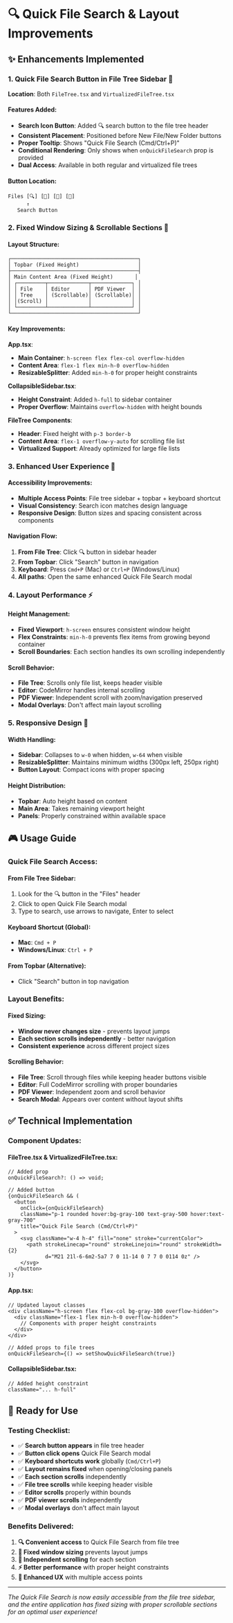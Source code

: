 # 🔍 Quick File Search & Layout Improvements

## ✨ Enhancements Implemented

### 1. **Quick File Search Button in File Tree Sidebar** 🌲
**Location**: Both `FileTree.tsx` and `VirtualizedFileTree.tsx`

#### **Features Added**:
- **Search Icon Button**: Added 🔍 search button to the file tree header
- **Consistent Placement**: Positioned before New File/New Folder buttons
- **Proper Tooltip**: Shows "Quick File Search (Cmd/Ctrl+P)"
- **Conditional Rendering**: Only shows when `onQuickFileSearch` prop is provided
- **Dual Access**: Available in both regular and virtualized file trees

#### **Button Location**:
```
Files [🔍] [📄] [📁] [🔄]
      ↑
   Search Button
```

### 2. **Fixed Window Sizing & Scrollable Sections** 📏

#### **Layout Structure**:
```
┌─────────────────────────────────────────┐
│ Topbar (Fixed Height)                   │
├─────────────────────────────────────────┤
│ Main Content Area (Fixed Height)       │
│ ┌─────────┬─────────────┬─────────────┐ │
│ │ File    │ Editor      │ PDF Viewer  │ │
│ │ Tree    │ (Scrollable)│ (Scrollable)│ │
│ │(Scroll) │             │             │ │
│ └─────────┴─────────────┴─────────────┘ │
└─────────────────────────────────────────┘
```

#### **Key Improvements**:

**App.tsx**:
- **Main Container**: `h-screen flex flex-col overflow-hidden`
- **Content Area**: `flex-1 flex min-h-0 overflow-hidden`
- **ResizableSplitter**: Added `min-h-0` for proper height constraints

**CollapsibleSidebar.tsx**:
- **Height Constraint**: Added `h-full` to sidebar container
- **Proper Overflow**: Maintains `overflow-hidden` with height bounds

**FileTree Components**:
- **Header**: Fixed height with `p-3 border-b`
- **Content Area**: `flex-1 overflow-y-auto` for scrolling file list
- **Virtualized Support**: Already optimized for large file lists

### 3. **Enhanced User Experience** 🎯

#### **Accessibility Improvements**:
- **Multiple Access Points**: File tree sidebar + topbar + keyboard shortcut
- **Visual Consistency**: Search icon matches design language
- **Responsive Design**: Button sizes and spacing consistent across components

#### **Navigation Flow**:
1. **From File Tree**: Click 🔍 button in sidebar header
2. **From Topbar**: Click "Search" button in navigation
3. **Keyboard**: Press `Cmd+P` (Mac) or `Ctrl+P` (Windows/Linux)
4. **All paths**: Open the same enhanced Quick File Search modal

### 4. **Layout Performance** ⚡

#### **Height Management**:
- **Fixed Viewport**: `h-screen` ensures consistent window height
- **Flex Constraints**: `min-h-0` prevents flex items from growing beyond container
- **Scroll Boundaries**: Each section handles its own scrolling independently

#### **Scroll Behavior**:
- **File Tree**: Scrolls only file list, keeps header visible
- **Editor**: CodeMirror handles internal scrolling
- **PDF Viewer**: Independent scroll with zoom/navigation preserved
- **Modal Overlays**: Don't affect main layout scrolling

### 5. **Responsive Design** 📱

#### **Width Handling**:
- **Sidebar**: Collapses to `w-0` when hidden, `w-64` when visible
- **ResizableSplitter**: Maintains minimum widths (300px left, 250px right)
- **Button Layout**: Compact icons with proper spacing

#### **Height Distribution**:
- **Topbar**: Auto height based on content
- **Main Area**: Takes remaining viewport height
- **Panels**: Properly constrained within available space

## 🎮 Usage Guide

### **Quick File Search Access**:

#### **From File Tree Sidebar**:
1. Look for the 🔍 button in the "Files" header
2. Click to open Quick File Search modal
3. Type to search, use arrows to navigate, Enter to select

#### **Keyboard Shortcut** (Global):
- **Mac**: `Cmd + P`
- **Windows/Linux**: `Ctrl + P`

#### **From Topbar** (Alternative):
- Click "Search" button in top navigation

### **Layout Benefits**:

#### **Fixed Sizing**:
- **Window never changes size** - prevents layout jumps
- **Each section scrolls independently** - better navigation
- **Consistent experience** across different project sizes

#### **Scrolling Behavior**:
- **File Tree**: Scroll through files while keeping header buttons visible
- **Editor**: Full CodeMirror scrolling with proper boundaries
- **PDF Viewer**: Independent zoom and scroll behavior
- **Search Modal**: Appears over content without layout shifts

## ✅ Technical Implementation

### **Component Updates**:

#### **FileTree.tsx & VirtualizedFileTree.tsx**:
```tsx
// Added prop
onQuickFileSearch?: () => void;

// Added button
{onQuickFileSearch && (
  <button
    onClick={onQuickFileSearch}
    className="p-1 rounded hover:bg-gray-100 text-gray-500 hover:text-gray-700"
    title="Quick File Search (Cmd/Ctrl+P)"
  >
    <svg className="w-4 h-4" fill="none" stroke="currentColor">
      <path strokeLinecap="round" strokeLinejoin="round" strokeWidth={2} 
            d="M21 21l-6-6m2-5a7 7 0 11-14 0 7 7 0 0114 0z" />
    </svg>
  </button>
)}
```

#### **App.tsx**:
```tsx
// Updated layout classes
<div className="h-screen flex flex-col bg-gray-100 overflow-hidden">
  <div className="flex-1 flex min-h-0 overflow-hidden">
    // Components with proper height constraints
  </div>
</div>

// Added props to file trees
onQuickFileSearch={() => setShowQuickFileSearch(true)}
```

#### **CollapsibleSidebar.tsx**:
```tsx
// Added height constraint
className="... h-full"
```

## 🚀 Ready for Use

### **Testing Checklist**:
- ✅ **Search button appears** in file tree header
- ✅ **Button click opens** Quick File Search modal
- ✅ **Keyboard shortcuts work** globally (`Cmd/Ctrl+P`)
- ✅ **Layout remains fixed** when opening/closing panels
- ✅ **Each section scrolls** independently
- ✅ **File tree scrolls** while keeping header visible
- ✅ **Editor scrolls** properly within bounds
- ✅ **PDF viewer scrolls** independently
- ✅ **Modal overlays** don't affect main layout

### **Benefits Delivered**:
1. **🔍 Convenient access** to Quick File Search from file tree
2. **📏 Fixed window sizing** prevents layout jumps
3. **📜 Independent scrolling** for each section
4. **⚡ Better performance** with proper height constraints
5. **🎯 Enhanced UX** with multiple access points

---

*The Quick File Search is now easily accessible from the file tree sidebar, and the entire application has fixed sizing with proper scrollable sections for an optimal user experience!*

